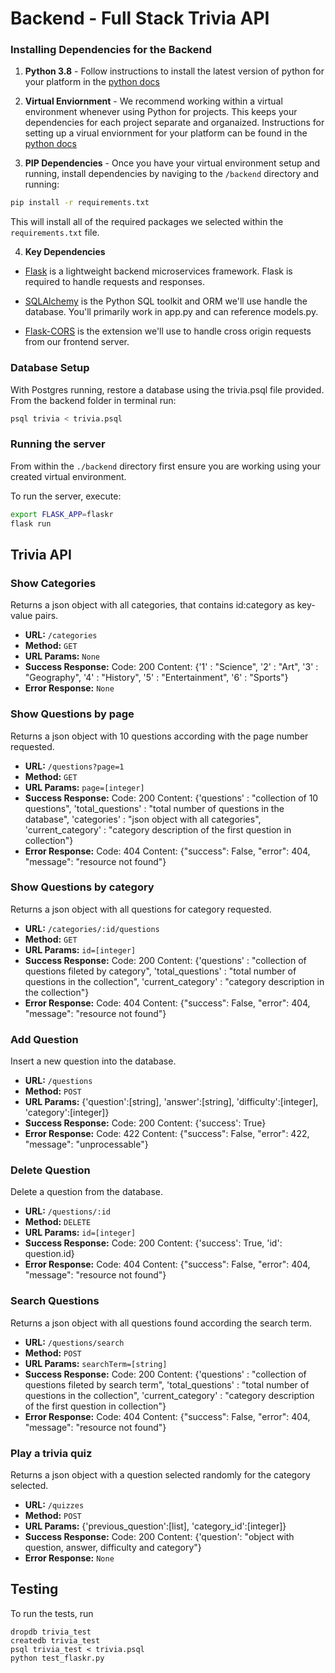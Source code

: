 # Backend - Full Stack Trivia API 

### Installing Dependencies for the Backend

1. **Python 3.8** - Follow instructions to install the latest version of python for your platform in the [python docs](https://docs.python.org/3/using/unix.html#getting-and-installing-the-latest-version-of-python)


2. **Virtual Enviornment** - We recommend working within a virtual environment whenever using Python for projects. This keeps your dependencies for each project separate and organaized. Instructions for setting up a virual enviornment for your platform can be found in the [python docs](https://packaging.python.org/guides/installing-using-pip-and-virtual-environments/)


3. **PIP Dependencies** - Once you have your virtual environment setup and running, install dependencies by naviging to the `/backend` directory and running:
```bash
pip install -r requirements.txt
```
This will install all of the required packages we selected within the `requirements.txt` file.


4. **Key Dependencies**
 - [Flask](http://flask.pocoo.org/)  is a lightweight backend microservices framework. Flask is required to handle requests and responses.

 - [SQLAlchemy](https://www.sqlalchemy.org/) is the Python SQL toolkit and ORM we'll use handle the database. You'll primarily work in app.py and can reference models.py. 

 - [Flask-CORS](https://flask-cors.readthedocs.io/en/latest/#) is the extension we'll use to handle cross origin requests from our frontend server. 

### Database Setup
With Postgres running, restore a database using the trivia.psql file provided. From the backend folder in terminal run:
```bash
psql trivia < trivia.psql
```

### Running the server

From within the `./backend` directory first ensure you are working using your created virtual environment.

To run the server, execute:

```bash
export FLASK_APP=flaskr
flask run
```

## Trivia API
### Show Categories
Returns a json object with all categories, that contains id:category as key-value pairs.
- **URL:** `/categories`
- **Method:** `GET`
- **URL Params:** `None`
- **Success Response:**
        Code: 200
        Content:
                {'1' : "Science",
                 '2' : "Art",
                 '3' : "Geography",
                 '4' : "History",
                 '5' : "Entertainment",
                 '6' : "Sports"}
- **Error Response:** `None`

### Show Questions by page
Returns a json object with 10 questions according with the page number requested.
- **URL:** `/questions?page=1`
- **Method:** `GET`
- **URL Params:** `page=[integer]`
- **Success Response:**
        Code: 200
        Content:
                {'questions' : "collection of 10 questions",
                 'total_questions' : "total number of questions in the database",
                 'categories' : "json object with all categories",
                 'current_category' : "category description of the first question in collection"}
- **Error Response:**
        Code: 404
        Content:
                {"success": False, "error": 404, "message": "resource not found"}

### Show Questions by category
Returns a json object with all questions for category requested.
- **URL:** `/categories/:id/questions`
- **Method:** `GET`
- **URL Params:** `id=[integer]`
- **Success Response:**
        Code: 200
        Content:
                {'questions' : "collection of questions fileted by category",
                 'total_questions' : "total number of questions in the collection",
                 'current_category' : "category description in the collection"}
- **Error Response:**
        Code: 404
        Content:
                {"success": False, "error": 404, "message": "resource not found"}

### Add Question
Insert a new question into the database.
- **URL:** `/questions`
- **Method:** `POST`
- **URL Params:**
                {'question':[string],
                 'answer':[string],
                 'difficulty':[integer],
                 'category':[integer]}
- **Success Response:**
        Code: 200
        Content:
                {'success': True}
- **Error Response:**
        Code: 422
        Content:
                {"success": False, "error": 422, "message": "unprocessable"}

### Delete Question
Delete a question from the database.
- **URL:** `/questions/:id`
- **Method:** `DELETE`
- **URL Params:** `id=[integer]`
- **Success Response:**
        Code: 200
        Content:
                {'success': True, 'id': question.id}
- **Error Response:**
        Code: 404
        Content:
                {"success": False, "error": 404, "message": "resource not found"}

### Search Questions
Returns a json object with all questions found according the search term.
- **URL:** `/questions/search`
- **Method:** `POST`
- **URL Params:** `searchTerm=[string]`
- **Success Response:**
        Code: 200
        Content:
                {'questions' : "collection of questions fileted by search term",
                 'total_questions' : "total number of questions in the collection",
                 'current_category' : "category description of the first question in collection"}
- **Error Response:**
        Code: 404
        Content:
                {"success": False, "error": 404, "message": "resource not found"}

### Play a trivia quiz
Returns a json object with a question selected randomly for the category selected.
- **URL:** `/quizzes`
- **Method:** `POST`
- **URL Params:**
                {'previous_question':[list],
                 'category_id':[integer]}
- **Success Response:**
        Code: 200
        Content:
                {'question': "object with question, answer, difficulty and category"}
- **Error Response:** `None`

## Testing
To run the tests, run
```
dropdb trivia_test
createdb trivia_test
psql trivia_test < trivia.psql
python test_flaskr.py
```